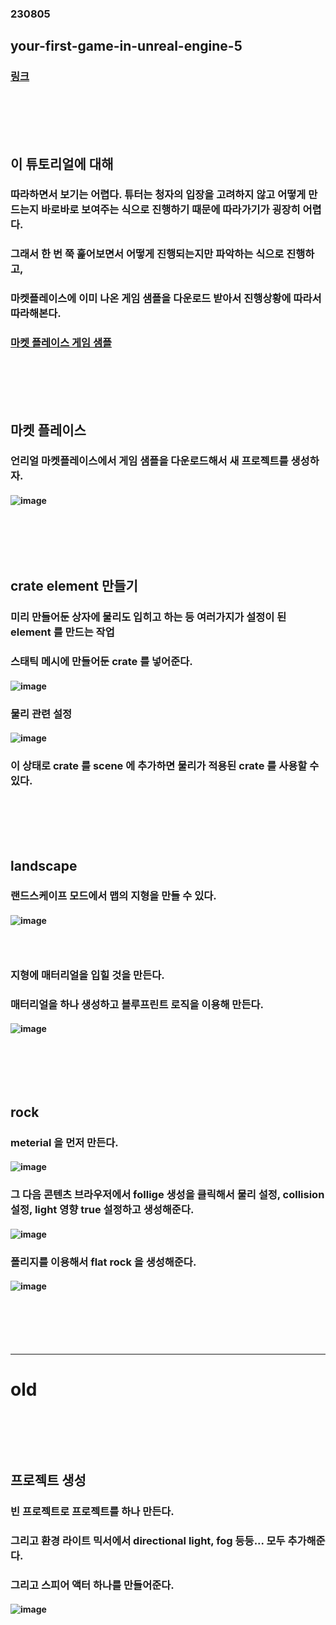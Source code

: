 ### 230805
## your-first-game-in-unreal-engine-5
### [링크](https://dev.epicgames.com/community/learning/tutorials/e2V/your-first-game-in-unreal-engine-5)
### <br/><br/></br>

## 이 튜토리얼에 대해
### 따라하면서 보기는 어렵다. 튜터는 청자의 입장을 고려하지 않고 어떻게 만드는지 바로바로 보여주는 식으로 진행하기 때문에 따라가기가 굉장히 어렵다.
### 그래서 한 번 쭉 훑어보면서 어떻게 진행되는지만 파악하는 식으로 진행하고, 
### 마켓플레이스에 이미 나온 게임 샘플을 다운로드 받아서 진행상황에 따라서 따라해본다.
### [마켓 플레이스 게임 샘플](https://www.unrealengine.com/marketplace/ko/product/stack-o-bot?sessionInvalidated=true)
### <br/><br/><br/>

## 마켓 플레이스
### 언리얼 마켓플레이스에서 게임 샘플을 다운로드해서 새 프로젝트를 생성하자.
#### ![image](https://github.com/Shin-jongwhan/unreal_engine/assets/62974484/f19c831c-9b9a-4aef-a2e1-e3c49e5ac449)
### <br/><br/><br/>

## crate element 만들기
### 미리 만들어둔 상자에 물리도 입히고 하는 등 여러가지가 설정이 된 element 를 만드는 작업
### 스태틱 메시에 만들어둔 crate 를 넣어준다.
#### ![image](https://github.com/Shin-jongwhan/unreal_engine/assets/62974484/878c3b4b-352a-435a-8e64-986a0d7de749)
### 물리 관련 설정
#### ![image](https://github.com/Shin-jongwhan/unreal_engine/assets/62974484/78d30757-d595-4fb3-ba5d-76f4ce775def)
### 이 상태로 crate 를 scene 에 추가하면 물리가 적용된 crate 를 사용할 수 있다.
### <br/><br/><br/>

## landscape 
### 랜드스케이프 모드에서 맵의 지형을 만들 수 있다.
#### ![image](https://github.com/Shin-jongwhan/unreal_engine/assets/62974484/cdf10040-c65b-483f-947a-4264395c4e8e)
### <br/>
### 지형에 매터리얼을 입힐 것을 만든다.
### 매터리얼을 하나 생성하고 블루프린트 로직을 이용해 만든다.
#### ![image](https://github.com/Shin-jongwhan/unreal_engine/assets/62974484/3169e24a-cbeb-47a2-bc2c-503937009564)
### <br/><br/><br/>

## rock
### meterial 을 먼저 만든다.
#### ![image](https://github.com/Shin-jongwhan/unreal_engine/assets/62974484/cae88978-c048-40b0-a90b-a1332d02b6ed)
### 그 다음 콘텐츠 브라우저에서 follige 생성을 클릭해서 물리 설정, collision 설정, light 영향 true 설정하고 생성해준다.
#### ![image](https://github.com/Shin-jongwhan/unreal_engine/assets/62974484/bf3ed563-7d3b-40e1-bbbe-bccf71c13fac)
### 폴리지를 이용해서 flat rock 을 생성해준다.
#### ![image](https://github.com/Shin-jongwhan/unreal_engine/assets/62974484/860212c6-a7aa-47cd-9136-2ac5d7d95216)





















### <br/><br/><br/>
-----------------------------

# old
### <br/><br/><br/>

## 프로젝트 생성
### 빈 프로젝트로 프로젝트를 하나 만든다.
### 그리고 환경 라이트 믹서에서 directional light, fog 등등... 모두 추가해준다.
### 그리고 스피어 액터 하나를 만들어준다.
#### ![image](https://github.com/Shin-jongwhan/unreal_engine/assets/62974484/2e90a690-22dc-43c9-864c-c5b30eed3c21)
### <br/><br/><br/>
